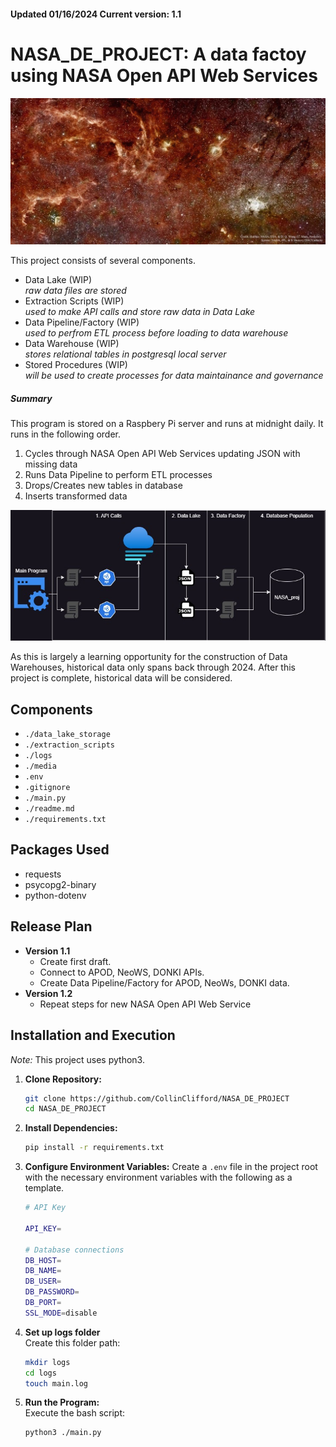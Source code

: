 #### Updated 01/16/2024 Current version: 1.1

# NASA_DE_PROJECT: A data factoy using NASA Open API Web Services 
![Nasa Astronomy Picture of the Day Example](./media/apod.jpg)

This project consists of several components.
- Data Lake (WIP)\
*raw data files are stored*
- Extraction Scripts (WIP)\
*used to make API calls and store raw data in Data Lake*
- Data Pipeline/Factory (WIP)\
*used to perfrom ETL process before loading to data warehouse*
- Data Warehouse (WIP)\
*stores relational tables in postgresql local server*
- Stored Procedures (WIP)\
*will be used to create processes for data maintainance and governance*

##### Summary

This program is stored on a Raspbery Pi server and runs at midnight daily.  It runs in the following order.
1. Cycles through NASA Open API Web Services updating JSON with missing data
2. Runs Data Pipeline to perform ETL processes
3. Drops/Creates new tables in database
4. Inserts transformed data

![NASA_proj workflow diagram](./media/NASA_proj_wf.jpg)

As this is largely a learning opportunity for the construction of Data Warehouses, historical data only spans back through 2024.  After this project is complete, historical data will be considered.  

## Components

- `./data_lake_storage`
- `./extraction_scripts`
- `./logs`
- `./media`
- `.env`
- `.gitignore`
- `./main.py`
- `./readme.md`
- `./requirements.txt`

## Packages Used
- requests
- psycopg2-binary
- python-dotenv

## Release Plan
- **Version 1.1**
    - Create first draft.
    - Connect to APOD, NeoWS, DONKI APIs.
    - Create Data Pipeline/Factory for APOD, NeoWs, DONKI data.
- **Version 1.2**
    - Repeat steps for new NASA Open API Web Service

## Installation and Execution
*Note:* This project uses python3.
1. **Clone Repository:**
    ```bash
    git clone https://github.com/CollinClifford/NASA_DE_PROJECT
    cd NASA_DE_PROJECT
2. **Install Dependencies:**
    ```bash
    pip install -r requirements.txt
3. **Configure Environment Variables:**
    Create a `.env` file in the project root with the necessary environment variables with the following as a template.
    ```bash
    # API Key

    API_KEY=

    # Database connections
    DB_HOST=
    DB_NAME=
    DB_USER=
    DB_PASSWORD=
    DB_PORT=
    SSL_MODE=disable
4. **Set up logs folder**\
    Create this folder path:
    ```bash
    mkdir logs
    cd logs
    touch main.log
5. **Run the Program:**\
    Execute the bash script:
    ```bash
    python3 ./main.py

